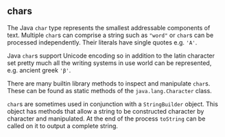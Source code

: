 ## chars

The Java `char` type represents the smallest addressable components of text.
Multiple `char`s can comprise a string such as `"word"` or `char`s can be
processed independently. Their literals have single quotes e.g. `'A'`.

Java `char`s support Unicode encoding so in addition to the latin character set
pretty much all the writing systems in use world can be represented,
e.g. ancient greek `'β'`.

There are many builtin library methods to inspect and manipulate `char`s. These
can be found as static methods of the `java.lang.Character` class.

`char`s are sometimes used in conjunction with a `StringBuilder` object.
This object has methods that allow a string to be constructed
character by character and manipulated. At the end of the process
`toString` can be called on it to output a complete string.
